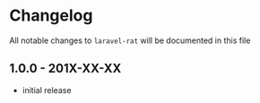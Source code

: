 # Changelog

All notable changes to `laravel-rat` will be documented in this file

## 1.0.0 - 201X-XX-XX

- initial release
